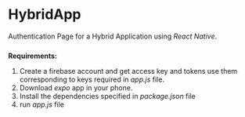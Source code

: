 # HybridApp
Authentication Page for a Hybrid Application using *React Native*.

### 
**Requirements:** 
1. Create a firebase account and get access key and tokens use them corresponding to keys required in *app.js* file.
2. Download *expo* app in your phone.
3. Install the dependencies specified in *package.json* file
4. run *app.js* file
